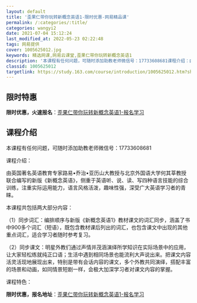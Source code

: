 ```yaml
---
layout: default
title: '歪果仁带你玩转新概念英语1-限时优惠-网易精品课'
permalink: /:categories/:title/
categories: wangyi2
date: 2021-07-04 15:12:24
last_modified_at: 2022-05-23 02:22:48
tags: 网易提供
cover: 1005625012.jpg
keywords: 精选网课,网易云课堂,歪果仁带你玩转新概念英语1
description: '本课程有任何问题，可随时添加助教老师微信号：17733608681课程介绍：由英国著名英语教育专家路易•乔治•亚历山大教'
classid: 1005625012
targetlink: https://study.163.com/course/introduction/1005625012.htm?share=1&shareId=1025206652&utm_campaign=share&utm_medium=iphoneShare&utm_source=&utm_u=1025206652
---
```


## 限时特惠

**限时优惠，火速报名**：[歪果仁带你玩转新概念英语1-报名学习](https://study.163.com/course/introduction/1005625012.htm?share=1&shareId=1025206652&utm_campaign=share&utm_medium=iphoneShare&utm_source=&utm_u=1025206652)

## 课程介绍

本课程有任何问题，可随时添加助教老师微信号：17733608681

课程介绍：

由英国著名英语教育专家路易•乔治•亚历山大教授与北京外国语大学何其莘教授联合编写的新版《新概念英语》，侧重于英语听、说、读、写四种语言技能的综合训练，注重实际运用能力，语言风格活泼，趣味性强，深受广大英语学习者的青睐。

本课程共包括两大部分内容：



（1）同步词汇：编排顺序与新版《新概念英语1》教材课文的词汇同步，涵盖了书中900多个词汇（短语），既包含教材课后列出的词汇，也包含课文中出现的其他重点词汇，适合学习者随时参考复习。

（2）同步课文：明星外教们通过声情并茂涵演绎所学知识在实际场景中的应用，让大家轻松练就纯正口语；生活中遇到相同场景也能流利大声说出来。把课文内容活灵活现地展现出来，特别是带有会话内容的课文，多个外教共同演绎，搭配丰富的场景和动画，如同情景短剧一样，会极大加深学习者对课文内容的掌握。

课程特色：

**限时优惠，报名地址**：[歪果仁带你玩转新概念英语1-报名学习](https://study.163.com/course/introduction/1005625012.htm?share=1&shareId=1025206652&utm_campaign=share&utm_medium=iphoneShare&utm_source=&utm_u=1025206652)

